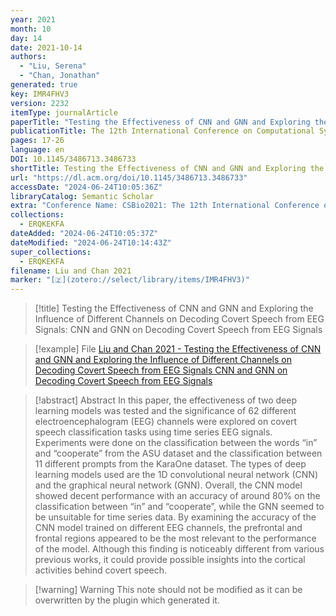 ```yaml
---
year: 2021
month: 10
day: 14
date: 2021-10-14
authors:
  - "Liu, Serena"
  - "Chan, Jonathan"
generated: true
key: IMR4FHV3
version: 2232
itemType: journalArticle
paperTitle: "Testing the Effectiveness of CNN and GNN and Exploring the Influence of Different Channels on Decoding Covert Speech from EEG Signals: CNN and GNN on Decoding Covert Speech from EEG Signals"
publicationTitle: The 12th International Conference on Computational Systems-Biology and Bioinformatics
pages: 17-26
language: en
DOI: 10.1145/3486713.3486733
shortTitle: Testing the Effectiveness of CNN and GNN and Exploring the Influence of Different Channels on Decoding Covert Speech from EEG Signals
url: "https://dl.acm.org/doi/10.1145/3486713.3486733"
accessDate: "2024-06-24T10:05:36Z"
libraryCatalog: Semantic Scholar
extra: "Conference Name: CSBio2021: The 12th International Conference on Computational Systems-Biology and Bioinformatics ISBN: 9781450385107 Place: Virtual (GMT+7 Bangkok Time) Thailand Publisher: ACM"
collections:
  - ERQKEKFA
dateAdded: "2024-06-24T10:05:37Z"
dateModified: "2024-06-24T10:14:43Z"
super_collections:
  - ERQKEKFA
filename: Liu and Chan 2021
marker: "[🇿](zotero://select/library/items/IMR4FHV3)"
---
```


> [!title] Testing the Effectiveness of CNN and GNN and Exploring the Influence of Different Channels on Decoding Covert Speech from EEG Signals: CNN and GNN on Decoding Covert Speech from EEG Signals

> [!example] File
> [Liu and Chan 2021 - Testing the Effectiveness of CNN and GNN and Exploring the Influence of Different Channels on Decoding Covert Speech from EEG Signals CNN and GNN on Decoding Covert Speech from EEG Signals](/Papers/PDFs/Liu%20and%20Chan%202021%20-%20Testing%20the%20Effectiveness%20of%20CNN%20and%20GNN%20and%20Exploring%20the%20Influence%20of%20Different%20Channels%20on%20Decoding%20Covert%20Speech%20from%20EEG%20Signals%20CNN%20and%20GNN%20on%20Decoding%20Covert%20Speech%20from%20EEG%20Signals.pdf)

> [!abstract] Abstract
> In this paper, the effectiveness of two deep learning models was tested and the significance of 62 different electroencephalogram (EEG) channels were explored on covert speech classification tasks using time series EEG signals. Experiments were done on the classification between the words “in” and “cooperate” from the ASU dataset and the classification between 11 different prompts from the KaraOne dataset. The types of deep learning models used are the 1D convolutional neural network (CNN) and the graphical neural network (GNN). Overall, the CNN model showed decent performance with an accuracy of around 80% on the classification between “in” and “cooperate”, while the GNN seemed to be unsuitable for time series data. By examining the accuracy of the CNN model trained on different EEG channels, the prefrontal and frontal regions appeared to be the most relevant to the performance of the model. Although this finding is noticeably different from various previous works, it could provide possible insights into the cortical activities behind covert speech.

>[!warning] Warning
> This note should not be modified as it can be overwritten by the plugin which generated it.

